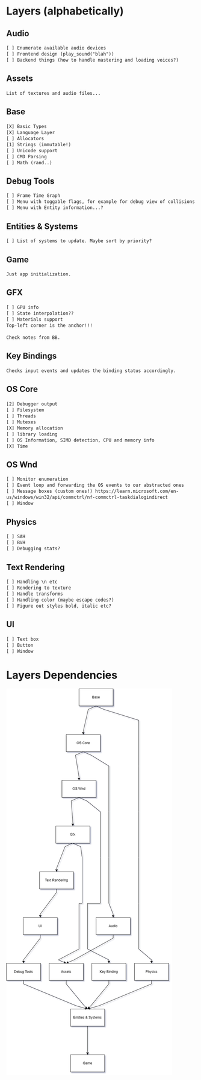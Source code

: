 # Layers (alphabetically)
  ## Audio
    [ ] Enumerate available audio devices
    [ ] Frontend design (play_sound("blah"))
    [ ] Backend things (how to handle mastering and loading voices?)

  ## Assets
    List of textures and audio files...

  ## Base
    [X] Basic Types
    [X] Language Layer
    [ ] Allocators
    [1] Strings (immutable!)
    [ ] Unicode support
    [ ] CMD Parsing
    [ ] Math (rand..)

  ## Debug Tools
    [ ] Frame Time Graph
    [ ] Menu with toggable flags, for example for debug view of collisions
    [ ] Menu with Entity information...?


  ## Entities & Systems
    [ ] List of systems to update. Maybe sort by priority?

  ## Game
    Just app initialization.

  ## GFX
    [ ] GPU info
    [ ] State interpolation??
    [ ] Materials support
    Top-left corner is the anchor!!!

    Check notes from BB.

  ## Key Bindings
    Checks input events and updates the binding status accordingly.

  ## OS Core
    [2] Debugger output
    [ ] Filesystem
    [ ] Threads
    [ ] Mutexes
    [X] Memory allocation
    [ ] library loading
    [ ] OS Information, SIMD detection, CPU and memory info
    [X] Time

  ## OS Wnd
    [ ] Monitor enumeration
    [ ] Event loop and forwarding the OS events to our abstracted ones
    [ ] Message boxes (custom ones!) https://learn.microsoft.com/en-us/windows/win32/api/commctrl/nf-commctrl-taskdialogindirect
    [ ] Window

  ## Physics 
    [ ] SAH
    [ ] BVH
    [ ] Debugging stats?

  ## Text Rendering
    [ ] Handling \n etc
    [ ] Rendering to texture
    [ ] Handle transforms
    [ ] Handling color (maybe escape codes?)
    [ ] Figure out styles bold, italic etc?

  ## UI
    [ ] Text box
    [ ] Button
    [ ] Window

# Layers Dependencies

  ![Game Layers](game_layers_1.png)





